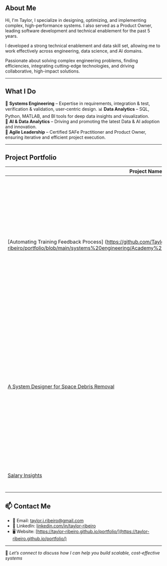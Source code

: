 ## About Me  
Hi, I'm Taylor, I specialize in designing, optimizing, and implementing complex, high-performance systems. I also served as a Product Owner, leading software development and technical enablement for the past 5 years.

I developed a strong technical enablement and data skill set, allowing me to work effectively across engineering, data science, and AI domains.

Passionate about solving complex engineering problems, finding efficiencies, integrating cutting-edge technologies, and driving collaborative, high-impact solutions.

---

## What I Do  
🚀 **Systems Engineering** – Expertise in requirements, integration & test, verification & validation, user-centric design.
📊 **Data Analytics** – SQL, Python, MATLAB, and BI tools for deep data insights and visualization.  
🤖 **AI & Data Analytics** – Driving and promoting the latest Data & AI adoption and innovation.  
📅 **Agile Leadership** – Certified SAFe Practitioner and Product Owner, ensuring iterative and efficient project execution.  

---

## Project Portfolio
| Project Name      | Description                               | Category            | Languages       | Libraries             |
|------------------|-----------------------------------|------------------|--------------|-------------------|
| [Automating Training Feedback Process] (https://github.com/Taylor-ribeiro/portfolio/blob/main/systems%20engineering/Academy%20Insights%20Presentation%20Feb%202025.pptx)) | Automated training feedback collection by building an AWS-hosted survey app with a Python ETL pipeline (Palantir Foundry), integrating results into Tableau for real-time insights, reducing manual effort by 50%. | Data Engineer / Systems Engineering      | Python        | Streamlit API, Pandas |
| [A System Designer for Space Debris Removal](https://github.com/Taylor-ribeiro/portfolio/blob/main/systems%20engineering/Capstone%20Project.pptx) | A software-based decision-making tool will be needed to aid engineers in designing a system to reduce space debris, resulting in a decrease of satellite loss and hazards for manned flight missions | Systems Engineering      | N/A        | N/A |
| [Salary Insights](https://github.com/Taylor-ribeiro/sample-projects/blob/main/data-science-salaries-analysis.ipynb)  | Analyzing data science salaries trends | Data Analysis      | Python        | Pandas, Matplotlib, seaborn |


## 📫 Contact Me  
- 📧 Email: [taylor.j.ribeiro@gmail.com](mailto:taylor.j.ribeiro@gmail.com)  
- 💼 LinkedIn: [linkedin.com/in/taylor-ribeiro](https://www.linkedin.com/in/taylor-ribeiro)  
- 🖥️ Website: [https://taylor-ribeiro.github.io/portfolio/](https://taylor-ribeiro.github.io/portfolio/) 

---

🚀 *Let’s connect to discuss how I can help you build scalable, cost-effective systems*
